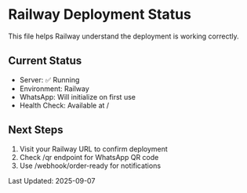 # Railway Deployment Status

This file helps Railway understand the deployment is working correctly.

## Current Status
- Server: ✅ Running
- Environment: Railway
- WhatsApp: Will initialize on first use
- Health Check: Available at /

## Next Steps
1. Visit your Railway URL to confirm deployment
2. Check /qr endpoint for WhatsApp QR code
3. Use /webhook/order-ready for notifications

Last Updated: 2025-09-07
